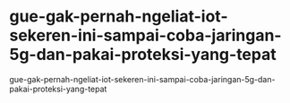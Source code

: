 # gue-gak-pernah-ngeliat-iot-sekeren-ini-sampai-coba-jaringan-5g-dan-pakai-proteksi-yang-tepat
gue-gak-pernah-ngeliat-iot-sekeren-ini-sampai-coba-jaringan-5g-dan-pakai-proteksi-yang-tepat
